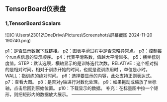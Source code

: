 ## TensorBoard仪表盘



### 1,TensorBoard Scalars

![](C:\Users\23012\OneDrive\Pictures\Screenshots\屏幕截图 2024-11-20 190740.png)

p1：是否显示数据下载链接。
p2：图表平滑过程中是否忽略异常点。
p3：控制每个run点信息的显示顺序。
p4：代表平滑系数，值越大平滑越多。
p5：横坐标刻度值。STEP：默认选项，横轴显示的是训练迭代次数。RELATIVE：这个相对指的是相对时间，相对于训练开始的时间，也就是说训练用时 ，单位是小时。WALL：指训练的绝对时间。
p6：选择要显示的内容，此处支持正则表达式。
p7：查看大图。
p8：是否对y轴进行对数化处理。
p9：如果拖动或缩放了坐标轴，点击后回到原始位置。
p10：下载显示的数据。
补充：在标量图中拉一个矩形，则把矩形内的数据放大展示。
————————————————

